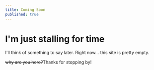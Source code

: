 ```yaml
---
title: Coming Soon
published: true
---
```


# [](#header-1)I'm just stalling for time

I'll think of something to say later. Right now... this site is pretty empty.

~~why are you here?~~Thanks for stopping by!
